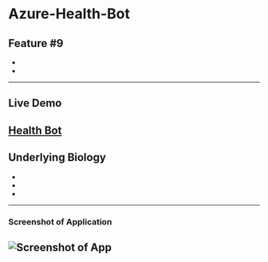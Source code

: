 # Azure-Health-Bot
Feature #9
-
-
-
---
## Live Demo
[Health Bot](https://reliance-fyp.github.io/Azure-Health-Bot/)
---

## Underlying Biology
-
-
-
---
### Screenshot of Application
![Screenshot of App](https://raw.githubusercontent.com/Reliance-FYP/Azure-Health-Bot/main/app.png)
---

